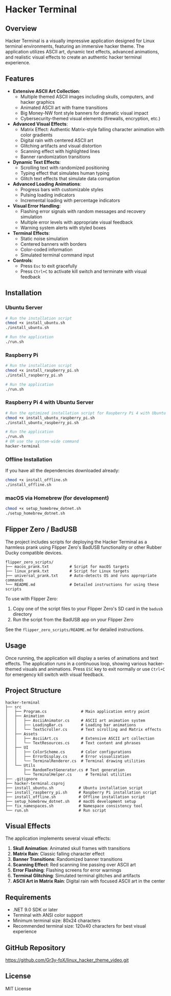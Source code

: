 # Hacker Terminal

## Overview
Hacker Terminal is a visually impressive application designed for Linux terminal environments, featuring an immersive hacker theme. The application utilizes ASCII art, dynamic text effects, advanced animations, and realistic visual effects to create an authentic hacker terminal experience.

## Features
- **Extensive ASCII Art Collection**: 
  - Multiple themed ASCII images including skulls, computers, and hacker graphics
  - Animated ASCII art with frame transitions
  - Big Money-NW font style banners for dramatic visual impact
  - Cybersecurity-themed visual elements (firewalls, encryption, etc.)
- **Advanced Visual Effects**:
  - Matrix Effect: Authentic Matrix-style falling character animation with color gradients
  - Digital rain with centered ASCII art
  - Glitching artifacts and visual distortion
  - Scanning effect with highlighted lines
  - Banner randomization transitions
- **Dynamic Text Effects**: 
  - Scrolling text with randomized positioning
  - Typing effect that simulates human typing
  - Glitch text effects that simulate data corruption
- **Advanced Loading Animations**:
  - Progress bars with customizable styles
  - Pulsing loading indicators
  - Incremental loading with percentage indicators
- **Visual Error Handling**: 
  - Flashing error signals with random messages and recovery simulation
  - Multiple error levels with appropriate visual feedback
  - Warning system alerts with styled boxes
- **Terminal Effects**:
  - Static noise simulation
  - Centered banners with borders
  - Color-coded information
  - Simulated terminal command input
- **Controls**:
  - Press `Esc` to exit gracefully
  - Press `Ctrl+C` to activate kill switch and terminate with visual feedback

## Installation

### Ubuntu Server
```bash
# Run the installation script
chmod +x install_ubuntu.sh
./install_ubuntu.sh

# Run the application
./run.sh
```

### Raspberry Pi
```bash
# Run the installation script
chmod +x install_raspberry_pi.sh
./install_raspberry_pi.sh

# Run the application
./run.sh
```

### Raspberry Pi 4 with Ubuntu Server
```bash
# Run the optimized installation script for Raspberry Pi 4 with Ubuntu Server
chmod +x install_ubuntu_raspberry_pi.sh
./install_ubuntu_raspberry_pi.sh

# Run the application
./run.sh
# OR use the system-wide command
hacker-terminal
```

### Offline Installation
If you have all the dependencies downloaded already:
```bash
chmod +x install_offline.sh
./install_offline.sh
```

### macOS via Homebrew (for development)
```bash
chmod +x setup_homebrew_dotnet.sh
./setup_homebrew_dotnet.sh
```

## Flipper Zero / BadUSB
The project includes scripts for deploying the Hacker Terminal as a harmless prank using Flipper Zero's BadUSB functionality or other Rubber Ducky compatible devices.

```
flipper_zero_scripts/
├── macos_prank.txt         # Script for macOS targets
├── linux_prank.txt         # Script for Linux targets
├── universal_prank.txt     # Auto-detects OS and runs appropriate commands
└── README.md               # Detailed instructions for using these scripts
```

To use with Flipper Zero:
1. Copy one of the script files to your Flipper Zero's SD card in the `badusb` directory
2. Run the script from the BadUSB app on your Flipper Zero

See the `flipper_zero_scripts/README.md` for detailed instructions.

## Usage
Once running, the application will display a series of animations and text effects. The application runs in a continuous loop, showing various hacker-themed visuals and animations. Press `ESC` key to exit normally or use `Ctrl+C` for emergency kill switch with visual feedback.

## Project Structure
```
hacker-terminal
├── src
│   ├── Program.cs               # Main application entry point
│   ├── Animation
│   │   ├── AsciiAnimator.cs     # ASCII art animation system
│   │   ├── LoadingBar.cs        # Loading bar animations
│   │   └── TextScroller.cs      # Text scrolling and Matrix effects
│   ├── Assets
│   │   ├── AsciiArt.cs          # Extensive ASCII art collection
│   │   └── TextResources.cs     # Text content and phrases
│   ├── UI
│   │   ├── ColorScheme.cs       # Color configurations
│   │   ├── ErrorDisplay.cs      # Error visualization
│   │   └── TerminalRenderer.cs  # Terminal drawing utilities
│   └── Utils
│       ├── RandomTextGenerator.cs # Text generation
│       └── TerminalHelper.cs      # Terminal utilities
├── .gitignore
├── hacker-terminal.csproj
├── install_ubuntu.sh           # Ubuntu installation script
├── install_raspberry_pi.sh     # Raspberry Pi installation script
├── install_offline.sh          # Offline installation script
├── setup_homebrew_dotnet.sh    # macOS development setup
├── fix_namespaces.sh           # Namespace consistency tool
└── run.sh                      # Run script
```

## Visual Effects
The application implements several visual effects:

1. **Skull Animation**: Animated skull frames with transitions
2. **Matrix Rain**: Classic falling character effect
3. **Banner Transitions**: Randomized banner transitions
4. **Scanning Effect**: Red scanning line passing over ASCII art
5. **Error Flashing**: Flashing screens for error warnings
6. **Terminal Glitching**: Simulated terminal glitches and artifacts
7. **ASCII Art in Matrix Rain**: Digital rain with focused ASCII art in the center

## Requirements
- .NET 9.0 SDK or later
- Terminal with ANSI color support
- Minimum terminal size: 80x24 characters
- Recommended terminal size: 120x40 characters for best visual experience

## GitHub Repository
https://github.com/Gr3y-foX/linux_hacker_theme_video.git

## License
MIT License